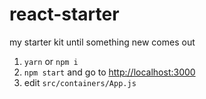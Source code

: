 # react-starter

my starter kit until something new comes out

1. `yarn` or `npm i`
2. `npm start` and go to [http://localhost:3000](http://localhost:3000)
3. edit `src/containers/App.js`
